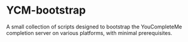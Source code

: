 # YCM-bootstrap
A small collection of scripts designed to bootstrap the YouCompleteMe completion server on various platforms, with minimal prerequisites.
